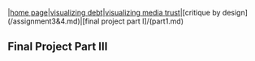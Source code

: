 |[home page](/README.md)|[visualizing debt](/GovermentDebt.md)|[visualizing media trust](/MediaTrust.md)|[critique by design] (/assignment3&4.md)|[final project part I]/(part1.md)
## Final Project Part III 


